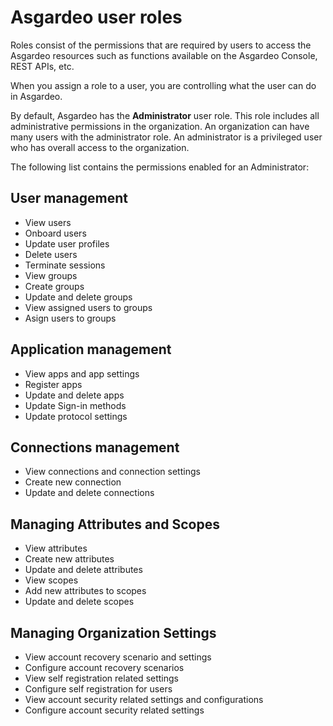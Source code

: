# Asgardeo user roles

Roles consist of the permissions that are required by users to access the Asgardeo resources such as functions available on the Asgardeo Console, REST APIs, etc.

When you assign a role to a user, you are controlling what the user can do in Asgardeo.

By default, Asgardeo has the **Administrator** user role. This role includes all administrative permissions in the organization. An organization can have many users with the administrator role. An administrator is a privileged user who has overall access to the organization.

<!-- 2. **Application developer**: This role includes the permissions required for registering and managing applications. The application developer is a privileged user who can integrate applications with Asgardeo. 

3. **Administrative auditor**: This role includes list and view permissions to Asgardeo resources, which is useful in troubleshooting issues and providing support for other users in the organization. This role provides users read only access to the organization.

Only <a :href="$withBase('/guides/users/manage-collaborators/')">Adminstrators</a> can be assigned to Asgardeo roles, and an administrator can be assigned only with one role.

The following tables list the permissions enabled for roles in the organization. -->
The following list contains the permissions enabled for an Administrator:

## User management
- View users
- Onboard users
- Update user profiles
- Delete users
- Terminate sessions
- View groups
- Create groups
- Update and delete groups
- View assigned users to groups
- Asign users to groups

## Application management
- View apps and app settings
- Register apps
- Update and delete apps
- Update Sign-in methods
- Update protocol settings

## Connections management
- View connections and connection settings
- Create new connection
- Update and delete connections

## Managing Attributes and Scopes
- View attributes
- Create new attributes
- Update and delete attributes
- View scopes
- Add new attributes to scopes
- Update and delete scopes

## Managing Organization Settings
- View account recovery scenario and settings
- Configure account recovery scenarios
- View self registration related settings
- Configure self registration for users
- View account security related settings and configurations
- Configure account security related settings

<!--
## Users
<table>
  <tr>
    <th>Permission</th>
    <th>Administrator</th> 
    <th>Application developer</th> 
    <th>Administrative auditor</th> 
  </tr>
  <tr>
    <td>View users</td>
    <td>✔️</td>
    <td>✖️</td>
    <td>✔️</td>
  </tr>
  <tr>
      <td>Onboard users</td>
      <td>✔️</td>
      <td>✖️</td>
      <td>✖️</td>
  </tr>
  <tr>
    <td>Update user profiles</td>
    <td>✔️</td>
    <td>✖️</td>
    <td>✖️</td>
  </tr>
  <tr>
      <td>Delete users</td>
      <td>✔️</td>
      <td>✖️</td>
      <td>✖️</td>
    </tr>
    <tr>
      <td>Terminate user session</td>
      <td>✔️</td>
      <td>✖️</td>
      <td>✖️</td>
    </tr>
    <tr>
      <td>View groups</td>
      <td>✔️</td>
      <td>✖️</td>
      <td>✔️</td>
    </tr>
    <tr>
      <td>Create groups</td>
      <td>✔️</td>
      <td>✖️</td>
      <td>✖️</td>
    </tr>
    <tr>
      <td>Update and delete groups</td>
      <td>✔️</td>
      <td>✖️</td>
      <td>✖️</td>
    </tr>
    <tr>
      <td>View assigned users to groups</td>
      <td>✔️</td>
      <td>✖️</td>
      <td>✔️</td>
    </tr>
    <tr>
      <td>Assign users to groups</td>
      <td>✔️</td>
      <td>✖️</td>
      <td>✖️</td>
    </tr>  
</table>

<br>

## Applications

<table>
  <tr>
    <th>Permission</th>
    <th>Administrator</th> 
    <th>Application developer</th>
    <th>Administrative auditor</th>
  </tr>
  <tr>
    <td>View apps and app settings</td>
    <td>✔️</td>
    <td>✔️</td>
    <td>✔️</td>
  </tr>
  <tr>
      <td>Register apps</td>
      <td>✔️</td>
      <td>✔️</td>
      <td>✖️</td>
  </tr>
  <tr>
    <td>Update and delete apps</td>
    <td>✔️</td>
    <td>✔️</td>
    <td>✖️</td>
  </tr>
  <tr>
      <td>Update Sign-in methods</td>
      <td>✔️</td>
      <td>✔️</td>
      <td>✖️</td>
  </tr>
  <tr>
    <td>Update protocol settings</td>
    <td>✔️</td>
    <td>✔️</td>
    <td>✖️</td>
  </tr>
</table>

<br>

## Connections

<table>
  <tr>
    <th>Permission</th>
    <th>Administrator</th> 
    <th>Application developer</th>
     <th>Administrative auditor</th>  
  </tr>
  <tr>
    <td>View connection and connection settings</td>
    <td>✔️</td>
    <td>✔️</td>
    <td>✔️</td>
  </tr>
  <tr>
      <td>Create new connection</td>
      <td>✔️</td>
      <td>✔️
      <td>✖️</td>
  </tr>
  <tr>
    <td>Update and delete connections</td>
    <td>✔️</td>
    <td>✔️</td>
    <td>✖️</td>
  </tr>
</table>

<br>

## Attributes and scopes
<table>
  <tr>
    <th>Permission</th>
    <th>Administrator</th> 
    <th>Application developer</th> 
     <th>Administrative auditor</th> 
  </tr>
  <tr>
    <td>View attributes</td>
    <td>✔️</td>
    <td>✖️</td>
    <td>✔️</td>
  </tr>
  <tr>
      <td>Create new attributes</td>
      <td>✔️</td>
      <td>✖️</td>
      <td>✖️</td>
  </tr>
  <tr>
    <td>Update and delete attributes</td>
    <td>✔️</td>
    <td>✖️</td>
    <td>✖️</td>
  </tr>
  <tr>
      <td>View scopes</td>
      <td>✔️</td>
      <td>✖️</td>
      <td>✔️</td>
    </tr>
    <tr>
        <td>Add new attributes to scopes</td>
        <td>✔️</td>
        <td>✖️</td>
        <td>✖️</td>
    </tr>
    <tr>
      <td>Update and delete scopes</td>
      <td>✔️</td>
      <td>✖️</td>
      <td>✖️</td>
    </tr>
</table>

## Organization settings
<table>
  <tr>
    <th>Permission</th>
    <th>Administrator</th> 
    <th>Application developer</th> 
    <th>Administrative auditor</th> 
  </tr>
    <tr>
          <td>View account recovery scenarios ad settings</td>
          <td>✔️</td>
          <td>✖️</td>
          <td>✔️</td>
    </tr>
    <tr>
      <td>Configure account recovery scenarios</td>
      <td>✔️</td>
      <td>✖️</td>
      <td>✖️</td>
    </tr>
    <tr>
          <td>View self registration related settings</td>
          <td>✔️</td>
          <td>✖️</td>
          <td>✔️</td>
    </tr>   
    <tr>
      <td>Configure self registration for users</td>
      <td>✔️</td>
      <td>✖️</td>
      <td>✖️</td>
    </tr> 
     <tr>
          <td>View account security related settings and configurations</td>
          <td>✔️</td>
          <td>✖️</td>
          <td>✔️</td>
    </tr>   
    <tr>
      <td>Configure account security related settings</td>
      <td>✔️</td>
      <td>✖️</td>
      <td>✖️</td>
    </tr> 
</table> -->
<br>
